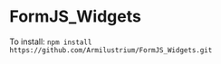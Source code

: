 # FormJS_Widgets

To install:
``` npm install https://github.com/Armilustrium/FormJS_Widgets.git ```
